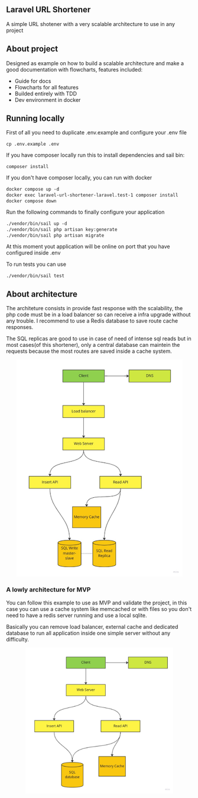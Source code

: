 ## Laravel URL Shortener

A simple URL shotener with a very scalable architecture to use in any project

## About project

Designed as example on how to build a scalable architecture and make a good documentation with flowcharts, features included:

- Guide for docs
- Flowcharts for all features
- Builded entirely with TDD
- Dev environment in docker

## Running locally

First of all you need to duplicate .env.example and configure your .env file
```
cp .env.example .env
```

If you have composer locally run this to install dependencies and sail bin:
```
composer install
```

If you don't have composer locally, you can run with docker
```
docker compose up -d
docker exec laravel-url-shortener-laravel.test-1 composer install
docker compose down
```

Run the following commands to finally configure your application
```
./vendor/bin/sail up -d
./vendor/bin/sail php artisan key:generate
./vendor/bin/sail php artisan migrate

```

At this moment yout application will be online on port that you have configured inside .env

To run tests you can use
```
./vendor/bin/sail test
```

## About architecture

The architeture consists in provide fast response with the scalability, the php code must be in a load balancer so can receive a infra upgrade without any trouble. I recommend to use a Redis database to save route cache responses.

The SQL replicas are good to use in case of need of intense sql reads but in most cases(of this shortener), only a central database can maintein the requests because the most routes are saved inside a cache system.

<p align="center">
    <img src="/docs/flowcharts/scalable_architecture.jpg" width="450" title="Scalable Architecture">
</p>

### A lowly architecture for MVP

You can follow this example to use as MVP and validate the project, in this case you can use a cache system like memcached or with files so you don't need to have a redis server running and use a local sqlite.

Basically you can remove load balancer, external cache and dedicated database to run all application inside one simple server without any difficulty.

<p align="center">
    <img src="/docs/flowcharts/mvp_architecture.jpg" width="400" title="MVP Architecture">
</p>
